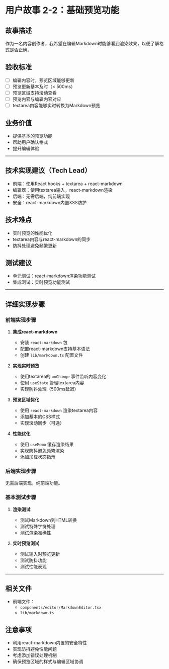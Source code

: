 # 用户故事 2-2：基础预览功能

## 故事描述

作为一名内容创作者，我希望在编辑Markdown时能够看到渲染效果，以便了解格式是否正确。

## 验收标准

- [ ] 编辑内容时，预览区域能够更新
- [ ] 预览更新基本及时（< 500ms）
- [ ] 预览区域支持滚动查看
- [ ] 预览内容与编辑内容对应
- [ ] textarea内容能够实时转换为Markdown预览

## 业务价值

- 提供基本的预览功能
- 帮助用户确认格式
- 提升编辑体验

---

## 技术实现建议（Tech Lead）

- 前端：使用React hooks + textarea + react-markdown
- 编辑器：使用textarea输入，react-markdown渲染
- 后端：无需后端，纯前端实现
- 安全：react-markdown内置XSS防护

## 技术难点

- 实时预览的性能优化
- textarea内容与react-markdown的同步
- 防抖处理避免频繁更新

## 测试建议

- 单元测试：react-markdown渲染功能测试
- 集成测试：实时预览功能测试

---

## 详细实现步骤

### 前端实现步骤

1. **集成react-markdown**
   - 安装 `react-markdown` 包
   - 配置react-markdown支持基本语法
   - 创建 `lib/markdown.ts` 配置文件

2. **实现实时预览**
   - 使用textarea的 `onChange` 事件监听内容变化
   - 使用 `useState` 管理textarea内容
   - 实现防抖处理（500ms延迟）

3. **预览区域优化**
   - 使用 `react-markdown` 渲染textarea内容
   - 添加基本的CSS样式
   - 实现滚动同步（可选）

4. **性能优化**
   - 使用 `useMemo` 缓存渲染结果
   - 实现防抖避免频繁渲染
   - 添加加载状态指示

### 后端实现步骤

无需后端实现，纯前端功能。

### 基本测试步骤

1. **渲染测试**
   - 测试Markdown到HTML转换
   - 测试特殊字符处理
   - 测试渲染准确性

2. **实时预览测试**
   - 测试输入时预览更新
   - 测试防抖功能
   - 测试性能表现

---

## 相关文件

- 前端文件：
  - `components/editor/MarkdownEditor.tsx`
  - `lib/markdown.ts`

## 注意事项

- 利用react-markdown内置的安全特性
- 实现防抖避免性能问题
- 考虑添加错误处理机制
- 确保预览区域的样式与编辑区域协调
